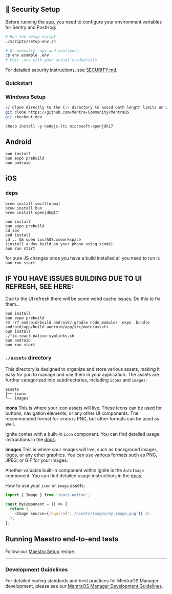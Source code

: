 ## 🔐 Security Setup

Before running the app, you need to configure your environment variables for Sentry and PostHog:

```bash
# Run the setup script
./scripts/setup-env.sh

# Or manually copy and configure
cp env.example .env
# Edit .env with your actual credentials
```

For detailed security instructions, see [SECURITY.md](./SECURITY.md).

### Quickstart

### Windows Setup

```bash
// Clone directly to the C:\ directory to avoid path length limits on windows!
git clone https://github.com/Mentra-Community/MentraOS
git checkout dev
```

```
choco install -y nodejs-lts microsoft-openjdk17
```

## Android

```
bun install
bun expo prebuild
bun android
```

## iOS

### deps

```
brew install swiftformat
brew install bun
brew install openjdk@17
```

```
bun install
bun expo prebuild
cd ios
pod install
cd .. && open ios/AOS.xcworkspace
(install a dev build on your phone using xcode)
bun run start
```

for pure JS changes once you have a build installed all you need to run is
`bun run start`

## IF YOU HAVE ISSUES BUILDING DUE TO UI REFRESH, SEE HERE:

Due to the UI refresh there will be some weird cache issues. Do this to fix them...

```
bun install
bun expo prebuild
rm -rf android/build android/.gradle node_modules .expo .bundle android/app/build android/app/src/main/assets
bun install
./fix-react-native-symlinks.sh
bun android
bun run start
```

### `./assets` directory

This directory is designed to organize and store various assets, making it easy for you to manage and use them in your application. The assets are further categorized into subdirectories, including `icons` and `images`:

```tree
assets
├── icons
└── images
```

**icons**
This is where your icon assets will live. These icons can be used for buttons, navigation elements, or any other UI components. The recommended format for icons is PNG, but other formats can be used as well.

Ignite comes with a built-in `Icon` component. You can find detailed usage instructions in the [docs](https://github.com/infinitered/ignite/blob/master/docs/boilerplate/app/components/Icon.md).

**images**
This is where your images will live, such as background images, logos, or any other graphics. You can use various formats such as PNG, JPEG, or GIF for your images.

Another valuable built-in component within Ignite is the `AutoImage` component. You can find detailed usage instructions in the [docs](https://github.com/infinitered/ignite/blob/master/docs/Components-AutoImage.md).

How to use your `icon` or `image` assets:

```typescript
import { Image } from 'react-native';

const MyComponent = () => {
  return (
    <Image source={require('../assets/images/my_image.png')} />
  );
};
```

## Running Maestro end-to-end tests

Follow our [Maestro Setup](https://ignitecookbook.com/docs/recipes/MaestroSetup) recipe.

---

### Development Guidelines

For detailed coding standards and best practices for MentraOS Manager development, please see our [MentraOS Manager Development Guidelines](https://docs.mentraos.com/contributing/mentraos-manager-guidelines).
